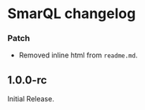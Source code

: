 # SmarQL changelog

### Patch
- Removed inline html from `readme.md`.
## 1.0.0-rc

Initial Release.
